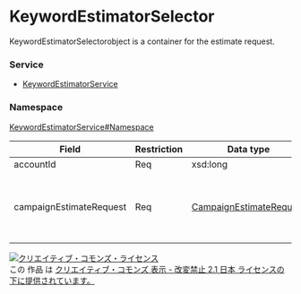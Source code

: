 # KeywordEstimatorSelector
KeywordEstimatorSelectorobject is a container for the estimate request.
### Service
+ [KeywordEstimatorService](../../services/KeywordEstimatorService.md)

### Namespace
[KeywordEstimatorService#Namespace](../../services/KeywordEstimatorService.md#namespace)

| Field | Restriction | Data type | Description | 
|---|---|---|---|
| accountId| Req| xsd:long| Account ID |
| campaignEstimateRequest| Req| <a href="CampaignEstimateRequest.md">CampaignEstimateRequest</a>| Container that stores campaign which will be estimated. |

<a rel="license" href="http://creativecommons.org/licenses/by-nd/2.1/jp/"><img alt="クリエイティブ・コモンズ・ライセンス" style="border-width:0" src="https://i.creativecommons.org/l/by-nd/2.1/jp/88x31.png" /></a><br />この 作品 は <a rel="license" href="http://creativecommons.org/licenses/by-nd/2.1/jp/">クリエイティブ・コモンズ 表示 - 改変禁止 2.1 日本 ライセンスの下に提供されています。</a>
